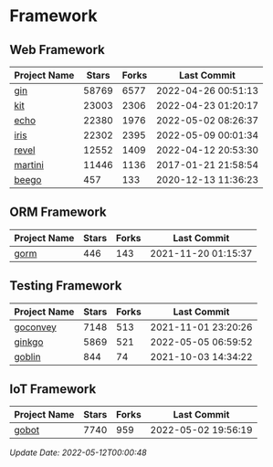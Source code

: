 # Framework

## Web Framework
| Project Name | Stars | Forks | Last Commit |
| ------------ | ----- | ----- | ----------- |
| [gin](https://github.com/gin-gonic/gin) | 58769 | 6577 | 2022-04-26 00:51:13 |
| [kit](https://github.com/go-kit/kit) | 23003 | 2306 | 2022-04-23 01:20:17 |
| [echo](https://github.com/labstack/echo) | 22380 | 1976 | 2022-05-02 08:26:37 |
| [iris](https://github.com/kataras/iris) | 22302 | 2395 | 2022-05-09 00:01:34 |
| [revel](https://github.com/revel/revel) | 12552 | 1409 | 2022-04-12 20:53:30 |
| [martini](https://github.com/go-martini/martini) | 11446 | 1136 | 2017-01-21 21:58:54 |
| [beego](https://github.com/astaxie/beego) | 457 | 133 | 2020-12-13 11:36:23 |

## ORM Framework
| Project Name | Stars | Forks | Last Commit |
| ------------ | ----- | ----- | ----------- |
| [gorm](https://github.com/jinzhu/gorm) | 446 | 143 | 2021-11-20 01:15:37 |

## Testing Framework
| Project Name | Stars | Forks | Last Commit |
| ------------ | ----- | ----- | ----------- |
| [goconvey](https://github.com/smartystreets/goconvey) | 7148 | 513 | 2021-11-01 23:20:26 |
| [ginkgo](https://github.com/onsi/ginkgo) | 5869 | 521 | 2022-05-05 06:59:52 |
| [goblin](https://github.com/franela/goblin) | 844 | 74 | 2021-10-03 14:34:22 |

## IoT Framework
| Project Name | Stars | Forks | Last Commit |
| ------------ | ----- | ----- | ----------- |
| [gobot](https://github.com/hybridgroup/gobot) | 7740 | 959 | 2022-05-02 19:56:19 |

*Update Date: 2022-05-12T00:00:48*